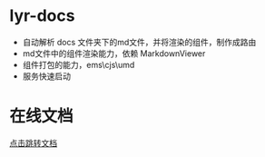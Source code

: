 # lyr-docs

- 自动解析 docs 文件夹下的md文件，并将渲染的组件，制作成路由
- md文件中的组件渲染能力，依赖 MarkdownViewer
- 组件打包的能力，ems\cjs\umd
- 服务快速启动

# 在线文档

[点击跳转文档](http://dev-ops.yunliang.cloud/website/lyr-docs)
